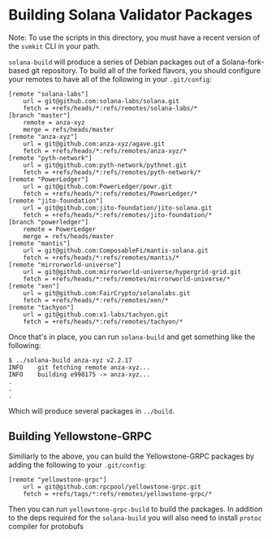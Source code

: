 # Building Solana Validator Packages

Note: To use the scripts in this directory, you must have a recent version of the `svmkit` CLI in your path.

`solana-build` will produce a series of Debian packages out of a Solana-fork-based git repository. To build all of the forked flavors, you should configure your remotes to have all of the following in your `.git/config`:

```
[remote "solana-labs"]
	url = git@github.com:solana-labs/solana.git
	fetch = +refs/heads/*:refs/remotes/solana-labs/*
[branch "master"]
	remote = anza-xyz
	merge = refs/heads/master
[remote "anza-xyz"]
	url = git@github.com:anza-xyz/agave.git
	fetch = +refs/heads/*:refs/remotes/anza-xyz/*
[remote "pyth-network"]
	url = git@github.com:pyth-network/pythnet.git
	fetch = +refs/heads/*:refs/remotes/pyth-network/*
[remote "PowerLedger"]
	url = git@github.com:PowerLedger/powr.git
	fetch = +refs/heads/*:refs/remotes/PowerLedger/*
[remote "jito-foundation"]
	url = git@github.com:jito-foundation/jito-solana.git
	fetch = +refs/heads/*:refs/remotes/jito-foundation/*
[branch "powerledger"]
	remote = PowerLedger
	merge = refs/heads/master
[remote "mantis"]
	url = git@github.com:ComposableFi/mantis-solana.git
	fetch = +refs/heads/*:refs/remotes/mantis/*
[remote "mirrorworld-universe"]
	url = git@github.com:mirrorworld-universe/hypergrid-grid.git
	fetch = +refs/heads/*:refs/remotes/mirrorworld-universe/*
[remote "xen"]
	url = git@github.com:FairCrypto/solanalabs.git
	fetch = +refs/heads/*:refs/remotes/xen/*
[remote "tachyon"]
	url = git@github.com:x1-labs/tachyon.git
	fetch = +refs/heads/*:refs/remotes/tachyon/*
```

Once that's in place, you can run `solana-build` and get something like the following:

```
$ ../solana-build anza-xyz v2.2.17
INFO	git fetching remote anza-xyz...
INFO	building e998175 -> anza-xyz...
.
.
.
```

Which will produce several packages in `../build`.

## Building Yellowstone-GRPC

Similiarly to the above, you can build the Yellowstone-GRPC packages by adding the following to your `.git/config`:

```
[remote "yellowstone-grpc"]
	url = git@github.com:rpcpool/yellowstone-grpc.git
	fetch = +refs/tags/*:refs/remotes/yellowstone-grpc/*
```

Then you can run `yellowstone-grpc-build` to build the packages. In addition to the deps required
for the `solana-build` you will also need to install `protoc` compiler for protobufs
